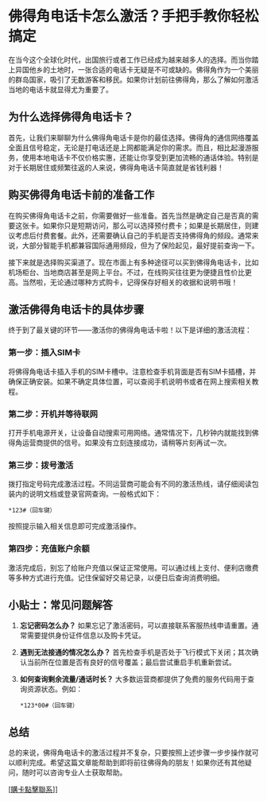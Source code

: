 # 佛得角电话卡怎么激活？手把手教你轻松搞定

在当今这个全球化时代，出国旅行或者工作已经成为越来越多人的选择。而当你踏上异国他乡的土地时，一张合适的电话卡无疑是不可或缺的。佛得角作为一个美丽的群岛国家，吸引了无数游客和移民。如果你计划前往佛得角，那么了解如何激活当地的电话卡就显得尤为重要了。

## 为什么选择佛得角电话卡？

首先，让我们来聊聊为什么佛得角电话卡是你的最佳选择。佛得角的通信网络覆盖全面且信号稳定，无论是打电话还是上网都能满足你的需求。而且，相比起漫游服务，使用本地电话卡不仅价格实惠，还能让你享受到更加流畅的通话体验。特别是对于长期居住或频繁往返的人来说，佛得角电话卡简直就是省钱利器！

## 购买佛得角电话卡前的准备工作

在购买佛得角电话卡之前，你需要做好一些准备。首先当然是确定自己是否真的需要这张卡。如果你只是短期访问，那么可以选择预付费卡；如果是长期居住，则建议考虑后付费套餐。此外，还需要确认自己的手机是否支持佛得角的频段。通常来说，大部分智能手机都兼容国际通用频段，但为了保险起见，最好提前查询一下。

接下来就是选择购买渠道了。现在市面上有多种途径可以买到佛得角电话卡，比如机场柜台、当地商店甚至是网上平台。不过，在线购买往往更为便捷且性价比更高。当然啦，无论通过哪种方式购卡，记得保存好相关的收据和说明书哦！

## 激活佛得角电话卡的具体步骤

终于到了最关键的环节——激活你的佛得角电话卡啦！以下是详细的激活流程：

### 第一步：插入SIM卡
将佛得角电话卡插入手机的SIM卡槽中。注意检查手机背面是否有SIM卡插槽，并确保正确安装。如果不确定具体位置，可以查阅手机说明书或者在网上搜索相关教程。

### 第二步：开机并等待联网
打开手机电源开关，让设备自动搜索可用网络。通常情况下，几秒钟内就能找到佛得角运营商提供的信号。如果没有立刻连接成功，请稍等片刻再试一次。

### 第三步：拨号激活
拨打指定号码完成激活过程。不同运营商可能会有不同的激活热线，请仔细阅读包装内的说明文档或登录官网查询。一般格式如下：
```
*123#（回车键）
```
按照提示输入相关信息即可完成激活操作。

### 第四步：充值账户余额
激活完成后，别忘了给账户充值以保证正常使用。可以通过线上支付、便利店缴费等多种方式进行充值。记住保留好交易记录，以便日后查询消费明细。

## 小贴士：常见问题解答
1. **忘记密码怎么办？**
   如果忘记了激活密码，可以直接联系客服热线申请重置。通常需要提供身份证件信息以及购卡凭证。
   
2. **遇到无法接通的情况怎么办？**
   首先检查手机是否处于飞行模式下关闭；其次确认当前所在位置是否有良好的信号覆盖；最后尝试重启手机重新尝试。

3. **如何查询剩余流量/通话时长？**
   大多数运营商都提供了免费的服务代码用于查询资源状态。例如：
   ```
   *123*00#（回车键）
   ```

## 总结
总的来说，佛得角电话卡的激活过程并不复杂，只要按照上述步骤一步步操作就可以顺利完成。希望这篇文章能帮助到即将前往佛得角的朋友！如果你还有其他疑问，随时可以咨询专业人士获取帮助。

[[購卡點擊聯系](https://t.me/s/esim1088)]]